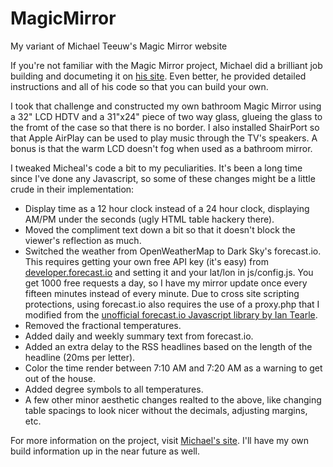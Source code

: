 # MagicMirror
My variant of Michael Teeuw's Magic Mirror website

If you're not familiar with the Magic Mirror project, Michael did a brilliant job building and documeting
it on [his site](http://michaelteeuw.nl/tagged/magicmirror).  Even better, he provided detailed instructions
and all of his code so that you can build your own.

I took that challenge and constructed my own bathroom Magic Mirror using a 32" LCD HDTV and a 31"x24" piece
of two way glass, glueing the glass to the fromt of the case so that there is no border.  I also installed
ShairPort so that Apple AirPlay can be used to play music through the TV's speakers.  A bonus is that the
warm LCD doesn't fog when used as a bathroom mirror.

I tweaked Micheal's code a bit to my peculiarities.  It's been a long time since I've done any Javascript,
so some of these changes might be a little crude in their implementation:
- Display time as a 12 hour clock instead of a 24 hour clock, displaying AM/PM under the seconds (ugly
HTML table hackery there).
- Moved the compliment text down a bit so that it doesn't block the viewer's reflection as much.
- Switched the weather from OpenWeatherMap to Dark Sky's forecast.io.  This requires getting your own
free API key (it's easy) from [developer.forecast.io](developer.forecast.io) and setting it and your lat/lon in js/config.js.
You get 1000 free requests a day, so I have my mirror update once every fifteen minutes instead of
every minute.  Due to cross site scripting protections, using forecast.io also requires the use of
a proxy.php that I modified from the [unofficial forecast.io Javascript library by Ian Tearle](https://github.com/iantearle/forecast.io-javascript-api).
- Removed the fractional temperatures.
- Added daily and weekly summary text from forecast.io.
- Added an extra delay to the RSS headlines based on the length of the headline (20ms per letter).
- Color the time render between 7:10 AM and 7:20 AM as a warning to get out of the house.
- Added degree symbols to all temperatures.
- A few other minor aesthetic changes realted to the above, like changing table spacings to look nicer
without the decimals, adjusting margins, etc.

For more information on the project, visit [Michael's site](http://michaelteeuw.nl/tagged/magicmirror).
I'll have my own build information up in the near future as well.